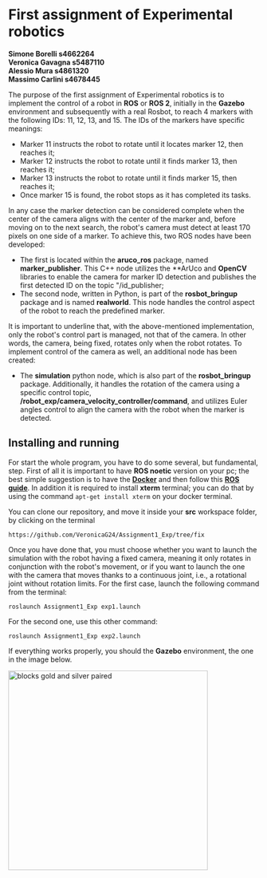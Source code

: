 First assignment of Experimental robotics
================================
**Simone Borelli s4662264** <br>
**Veronica Gavagna s5487110** <br>
**Alessio Mura s4861320** <br>
**Massimo Carlini s4678445** <br>

The purpose of the first assignment of Experimental robotics is to implement the control of a robot in **ROS** or **ROS 2**, initially in the **Gazebo** environment and subsequently with a real Rosbot, to reach 4 markers with the following IDs: 11, 12, 13, and 15.
The IDs of the markers have specific meanings: 

* Marker 11 instructs the robot to rotate until it locates marker 12, then reaches it; 
* Marker 12 instructs the robot to rotate until it finds marker 13, then reaches it; 
* Marker 13 instructs the robot to rotate until it finds marker 15, then reaches it; 
* Once marker 15 is found, the robot stops as it has completed its tasks. 

In any case the marker detection can be considered complete when the center of the camera aligns with the center of the marker and, before moving on to the next search, the robot's camera must detect at least 170 pixels on one side of a marker. To achieve this, two ROS nodes have been developed: 

* The first is located within the **aruco_ros** package, named **marker_publisher**. This C++ node utilizes the **ArUco and **OpenCV** libraries to enable the camera for marker ID detection and publishes the first detected ID on the topic "/id_publisher;
* The second node, written in Python, is part of the **rosbot_bringup** package and is named **realworld**. This node handles the control aspect of the robot to reach the predefined marker.

It is important to underline that, with the above-mentioned implementation, only the robot's control part is managed, not that of the camera. In other words, the camera, being fixed, rotates only when the robot rotates. To implement control of the camera as well, an additional node has been created: 

* The **simulation** python node, which is also part of the **rosbot_bringup** package. Additionally, it handles the rotation of the camera using a specific control topic, **/robot_exp/camera_velocity_controller/command**, and utilizes Euler angles control to align the camera with the robot when the marker is detected.

Installing and running
----------------------
For start the whole program, you have to do some several, but fundamental, step. First of all it is important to have **ROS noetic** version on your pc; the best simple suggestion is to have the [**Docker**](https://docs.docker.com/get-docker/) and then follow this [**ROS guide**](http://wiki.ros.org/ROS/Installation). In addition it is required to install **xterm** terminal; you can do that by using the command ```apt-get install xterm``` on your docker terminal. 

You can clone our repository, and move it inside your **src** workspace folder, by clicking on the terminal

```https://github.com/VeronicaG24/Assignment1_Exp/tree/fix```

Once you have done that, you must choose whether you want to launch the simulation with the robot having a fixed camera, meaning it only rotates in conjunction with the robot's movement, or if you want to launch the one with the camera that moves thanks to a continuous joint, i.e., a rotational joint without rotation limits. 
For the first case, launch the following command from the terminal:

```roslaunch Assignment1_Exp exp1.launch```

For the second one, use this other command:

```roslaunch Assignment1_Exp exp2.launch```

If everything works properly, you should the **Gazebo** environment, the one in the image below.

<img src="./rt_firstassignment/image_rsass.png" alt="blocks gold and silver paired" width=400>
